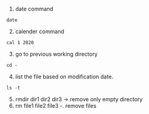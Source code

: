 1. date command 
```
date
```

2. calender command
```
cal 1 2020
```

3. go to previous working directory
```
cd -
```

4. list the file based on modification date.
```
ls -t
```
5. rmdir dir1 dir2 dir3 -> remove only empty directory
6. rm file1 file2 file3 -. remove files
